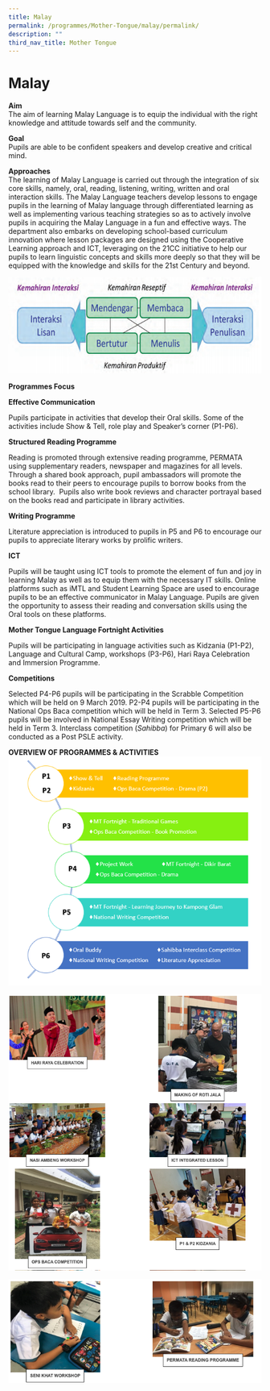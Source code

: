 ```yaml
---
title: Malay
permalink: /programmes/Mother-Tongue/malay/permalink/
description: ""
third_nav_title: Mother Tongue
---
```

Malay
=====

  

**Aim**<br>
The aim of learning Malay Language is to equip the individual with the right knowledge and attitude towards self and the community.

  

**Goal**<br>
Pupils are able to be confident speakers and develop creative and critical mind.

  

**Approaches**<br>
The learning of Malay Language is carried out through the integration of six core skills, namely, oral, reading, listening, writing, written and oral interaction skills. The Malay Language teachers develop lessons to engage pupils in the learning of Malay language through differentiated learning as well as implementing various teaching strategies so as to actively involve pupils in acquiring the Malay Language in a fun and effective ways. The department also embarks on developing school-based curriculum innovation where lesson packages are designed using the Cooperative Learning approach and ICT, leveraging on the 21CC initiative to help our pupils to learn linguistic concepts and skills more deeply so that they will be equipped with the knowledge and skills for the 21st Century and beyond.

![](/images/Malay%20Model.png)

**Programmes Focus**

  

**Effective Communication**

  

Pupils participate in activities that develop their Oral skills. Some of the activities include Show &amp; Tell, role play and Speaker’s corner (P1-P6).

  

**Structured Reading Programme**

Reading is promoted through extensive reading programme, PERMATA using supplementary readers, newspaper and magazines for all levels.&nbsp; Through a shared book approach, pupil ambassadors will promote the books read to their peers to encourage pupils to borrow books from the school library.&nbsp; Pupils also write book reviews and character portrayal based on the books read and participate in library activities.

  

**Writing Programme**

Literature appreciation is introduced to pupils in P5 and P6 to encourage our pupils to appreciate literary works by prolific writers.

  

**ICT**

Pupils will be taught using ICT tools to promote the element of fun and joy in learning Malay as well as to equip them with the necessary IT skills. Online platforms such as iMTL and Student Learning Space are used to encourage pupils to be an effective communicator in Malay Language. Pupils are given the opportunity to assess their reading and conversation skills using the Oral tools on these platforms.

  

**Mother Tongue Language Fortnight Activities**

Pupils will be participating in language activities such as Kidzania (P1-P2), Language and Cultural Camp, workshops (P3-P6), Hari Raya Celebration and Immersion Programme.

  

**Competitions**

Selected P4-P6 pupils will be participating in the Scrabble Competition which will be held on 9 March 2019. P2-P4 pupils will be participating in the National Ops Baca competition which will be held in Term 3. Selected P5-P6 pupils will be involved in National Essay Writing competition which will be held in Term 3. Interclass competition (_Sahibba_) for Primary 6 will also be conducted as a Post PSLE activity.

  

  

**OVERVIEW OF PROGRAMMES &amp; ACTIVITIES**
![](/images/Programmes%20&amp;%20Activities.png)

![](/images/Screenshot%2014.png)

![](/images/Screenshot15.png)